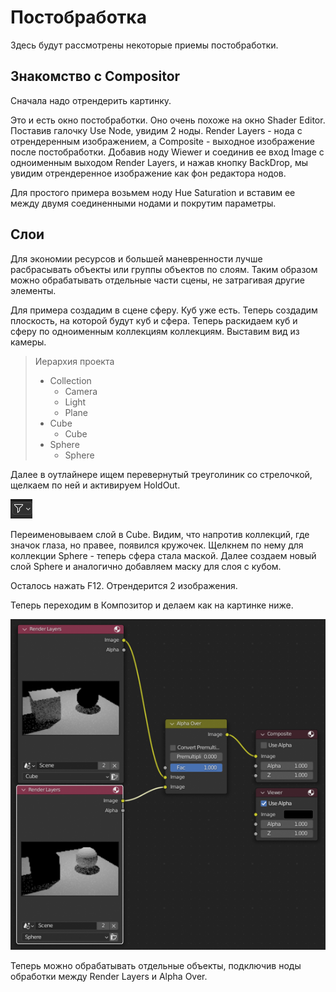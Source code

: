 # Постобработка

Здесь будут рассмотрены некоторые приемы постобработки.

## Знакомство с Compositor

Сначала надо отрендерить картинку.

Это и есть окно постобработки. Оно очень похоже на окно Shader Editor. Поставив галочку Use Node, увидим 2 ноды. Render Layers - нода с отрендеренным изображением, а Composite - выходное изображение после постобработки. Добавив ноду Wiewer и соединив ее вход Image с одноименным выходом Render Layers, и нажав кнопку BackDrop, мы увидим отрендеренное изображение как фон редактора нодов.

Для простого примера возьмем ноду Hue Saturation и вставим ее между двумя соединенными нодами и покрутим параметры.

## Слои

Для экономии ресурсов и большей маневренности лучше расбрасывать объекты или группы объектов по слоям. Таким образом можно обрабатывать отдельные части сцены, не затрагивая другие элементы.

Для примера создадим в сцене сферу. Куб уже есть. Теперь создадим плоскость, на которой будут куб и сфера. Теперь раскидаем куб и сферу по одноименным коллекциям коллекциям. Выставим вид из камеры.

> Иерархия проекта
> 
> - Collection
>   - Camera
>   - Light
>   - Plane
> - Cube
>   - Cube
> - Sphere
>   - Sphere

Далее в оутлайнере ищем перевернутый треуголиник со стрелочкой, щелкаем по ней и активируем HoldOut.

![img](img/01.png)

Переименовываем слой в Cube. Видим, что напротив коллекций, где значок глаза, но правее, появился кружочек. Щелкнем по нему для коллекции Sphere - теперь сфера стала маской. Далее создаем новый слой Sphere и аналогично добавляем маску для слоя с кубом.

Осталось нажать F12. Отрендерится 2 изображения. 

Теперь переходим в Композитор и делаем как на картинке ниже.

![img](img/02.png)

Теперь можно обрабатывать отдельные объекты, подключив ноды обработки между Render Layers и Alpha Over.




